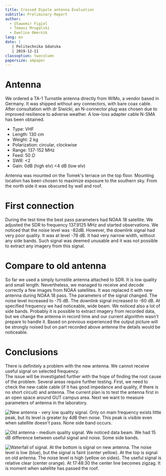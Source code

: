 ```yaml
---
title: Crossed Dipole antenna Evaluation
subtitle: Preliminary Report
author:
  - Sławomir Figiel
  - Tomasz Mrugalski
  - Ewelina Omernik
lang: en
date: |
   | Politechnika Gdańska
   | 2019-12-11
classoption: twocolumn
papersize: a4paper
---
```


# Antenna

We ordered a TA-1 Turnstile antenna directly from WiMo, a vendor based in Germany. It was shipped without any connectors, with bare coax cable. After consultation with dr Siwicki, an N-connector plug was chosen due to improved resilience to adverse weather. A low-loss adapter cable N-SMA has been obtained.

* Type: VHF
* Length: 130 cm
* Weight: 2 kg
* Polarization: circular, clockwise
* Range: 137-152 MHz
* Feed: 50 $\Omega$
* SWR: <2
* Gain: 0dB (high elv) <4 dB (low elv)

Antenna was mounted on the Tomek's terrace on the top floor. Mounting location has been chosen to maximize exposure to the southern sky. From the north side it was obscured by wall and roof.

# First connection

During the test time the best pass parameters had NOAA 18 satellite. We adjusted the SDR to frequency 137.9125 MHz and started observations. We noticed that the noise level was -82dB. However, the downlink signal had very poor quality. It was at level -78 dB. It had very narrow width, without any side bands. Such signal was deemed unusable and it was not possible to extract any imagery from this signal.

# Compare to old antenna

So far we used a simply turnstile antenna attached to SDR. It is low quality and small length. Nevertheless, we managed to receive and decode correctly a few images from NOAA satellites. It was replaced it with new antenna during NOAA 18 pass.
The parameters of the signal changed. The noise level increased to -75 dB. The downlink signal increased to -60 dB. At specified frequency we had noticeable, wide beam. We noticed also a lot of side bands.
Probably it is possible to extract imagery from recorded data, but we change the antenna in record time and our current algorithm wasn't prepare to handle it. Based on previous experienced the output picture will be strongly noised but on part recorded above antenna the details would be noticeable.

# Conclusions

There is definitely a problem with the new antenna. We cannot receive useful signal on selected frequency.  
The issue will be investigated further with the hope of finding the root cause of the problem. Several areas require further testing. First, we need to check the new cable cable (if it has good impedance and quality, if there is no short circuit) and antenna. The current plan is to test the antenna first in an open space around GUT campus area. Next we want to measure parameters of antenna in the laboratory.

![New antenna - very low quality signal. Only on main frequency exists little peak, but its level is greater by 4dB then noise. This peak is visible even when satellite doesn't pass. None side band occurs.](first-antenna-connection/signal_new.png)

![Old antenna - medium quality signal. We noticed data beam. We had 15 dB difference between useful signal and noise. Some side bands.](first-antenna-connection/signal_old.png)

![Waterfall of signal. At the bottom is signal on new antenna. The noise level is low (blue), but the signal is faint (center yellow). At the top is signal on old antenna. The noise level is high (yellow on sides). The useful signal is relative clear (center orange). At 17:48:30 the center line becomes zigzag. It is moment when satellite has passed the roof.](first-antenna-connection/wf_new_old.png)